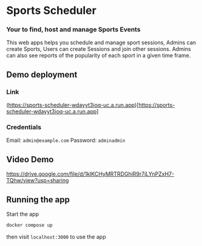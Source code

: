 # Sports Scheduler
### Your to find, host and manage Sports Events

This web apps helps you schedule and manage sport sessions, Admins can create Sports, Users can create Sessions and join other sessions.
Admins can also see reports of the popularity of each sport in a given time frame.

## Demo deployment
### Link
(https://sports-scheduler-wdayyt3ioq-uc.a.run.app)[https://sports-scheduler-wdayyt3ioq-uc.a.run.app]
### Credentials
Email: `admin@example.com`
Password: `adminadmin`

## Video Demo
https://drive.google.com/file/d/1kIKCHyMRTRDGhiR9r7jLYnPZxH7-TQhw/view?usp=sharing
## Running the app

Start the app
```bash
docker compose up
```
then visit `localhost:3000` to use the app
